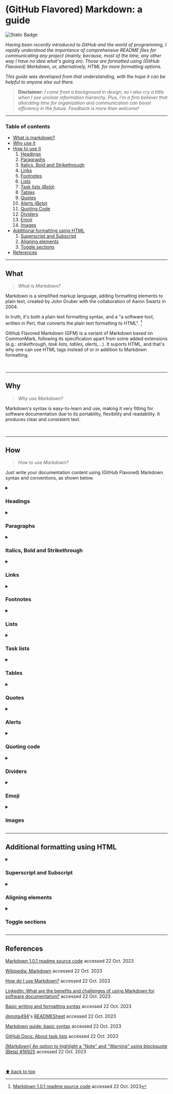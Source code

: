 # (GitHub Flavored) Markdown: a guide
![Static Badge](https://img.shields.io/badge/Guides%20and%20manuals-Markdown-%2315bbbb)

_Having been recently introduced to GitHub and the world of programming, I rapidly understood the importance of comprehensive README files for communicating any project (mainly, because, most of the time, any other way I have no idea what's going on). Those are formatted using (GitHub Flavored) Markdown, or, alternatively, HTML for more formatting options._

_This guide was developed from that understanding, with the hope it can be helpful to anyone else out there._

> **Disclaimer:** _I come from a background in design, so I also cry a little when I see unclear information hierarchy. Plus, I'm a firm believer that allocating time for organization and communication can boost efficiency in the future. Feedback is more than welcome!_
___

### Table of contents
- [What is markdown?](#what)
- [Why use it](#why)
- [How to use it](#how)
  1. [Headings](#headings)
  2. [Paragraphs](#paragraphs)
  3. [Italics, Bold and Strikethrough](#italics-bold-and-strikethrough)
  4. [Links](#links)
  5. [Footnotes](#footnotes)
  6. [Lists](#lists)
  7. [Task lists (_Beta_)](#task-lists)
  8. [Tables](#tables)
  9. [Quotes](#quotes)
  10. [Alerts (_Beta_)](#alerts)
  11. [Quoting Code](#quoting-code)
  12. [Dividers](#dividers)
  13. [Emoji](#emoji)
  14. [Images](#images)
- [Additional formatting using HTML](#additional-formatting-using-html)
  1. [Superscript and Subscript](#superscript-and-subscript)
  2. [Aligning elements](#aligning-elements)
  3. [Toggle sections](#toggle-sections)
- [References](#references)


___
## What

> _What is Markdown?_

Markdown is a simplified markup language, adding formatting elements to plain text, created by John Gruber with the collaboration of Aaron Swartz in 2004.

In truth, it's both a plain text formatting syntax, and a "a software tool, written in Perl, that converts the plain text formatting to HTML". [^1]

[^1]: [Markdown 1.0.1 readme source code](https://web.archive.org/web/20040402182332/http://daringfireball.net/projects/markdown/) accessed 22 Oct. 2023

GitHub Flavored Markdown (GFM) is a variant of Markdown based on CommonMark, following its specification apart from some added extensions (e.g.: _strikethrough, task lists, tables, alerts,..._). It suports HTML, and that's why one can use HTML tags instead of or in addition to Markdown formatting.

</br>

___
## Why

> _Why use Markdown?_

Markdown's syntax is easy-to-learn and use, making it very fitting for software documentation due to its portability, flexibility and readability. It produces clear and consistent text.

</br>

___
## How

> _How to use Markdown?_

Just write your documentation content using (GitHub Flavored) Markdown syntax and conventions, as shown below.

<details>
  <summary><h3>Headings</h3></summary>

> _Headings_ are used to name documents or sections within documents. They define importance, from the most important `# Heading 1` to the least important `###### Heading 6`.
> In defining sections, they are also useful when one wants to link content to a certain section. **See** _Links_.
  
  ```markdown
  # Heading 1
  ## Heading 2
  ### Heading 3
  #### Heading 4
  ##### Heading 5
  ######  Heading 6
  ```

  </br>

  > Here is how they are displayed:

  # Heading 1
  ## Heading 2
  ### Heading 3
  #### Heading 4
  ##### Heading 5
  ######  Heading 6

</details>

<details>
  <summary><h3>Paragraphs</h3></summary>

  > To create a _paragraph_, add a blank line in-between two or more lines of text.
  
  ```markdown
  Line 1

  Line 2
  ```

  </br>

  > Here is how they are displayed:

  Line 1

  Line 2

  

</details>

<details>
  <summary><h3>Italics, Bold and Strikethrough</h3></summary>
  
  > _Italic_, **Bold** and Strikethrough can be used to add emphasis. 
  
  ```markdown
  _italic_

  **bold**

  ~~strikethrough~~

  **_all in italics and bold_**

  _all in italics and **nested bold**_

  **all in bold and _nested italics_**
  ```

  </br>

  > Here is how they are displayed:

  _italic_
  
  **bold**

  ~~strikethrough~~
  
  **_all in italics and bold_**
  
  _all in italics and **nested bold**_
  
  **all in bold and _nested italics_**

</details>

<details>
  <summary><h3>Links</h3></summary>

  > _Hyperlinks_ are used as a way to navigate online content, pointing to a specific location. In the present context, we can use them either to link to different pages, documents, _etc._, or to sections within our own document.

```markdown
[text](www.link-address.com)

[text](#name-of-section)

[text](./name-of-file-within-same-repo)
```

</details>

<details>
  <summary><h3>Footnotes</h3></summary>

  > _Footnotes_ can be used for additional information or citations. You can check the bottom of this document to see how they are displayed.

```markdown
Text 1 [^1]
Text 2 [^2]

[^1]: Additional information on subject
[^2]: [Display text](link address to source)
```

</details>

<details>
  <summary><h3>Lists</h3></summary>

  > _Lists_ can be useful in helping readers skim and scan, presenting a set of items in a clear manner, or outlining steps in a process.

  **Unordered lists**

  ```markdown
  - 1st element
  - 2nd element
  - 3rd element
  ```

  </br>

  > Here is how they are displayed:

  - 1st element
  - 2nd element
  - 3rd element
  ___
  
  **Ordered lists**

  ```markdown
  1. 1st element
  2. 2nd element
  3. 3rd element
  ```

  </br>

  > Here is how they are displayed:

  1. 1st element
  2. 2nd element
  3. 3rd element
  ___

  **Mixed and nested lists**

  ```markdown
  - 1st element
    - ...
    - ...
    - ...
  - 2nd element
    - ...
  - 3rd element

and

  - 1st element
    1. ...
    2. ...
    3. ...
  - 2nd element
    1. ...
  - 3rd element
  ```  

  </br>

  > Here is how they are displayed:

  - 1st element
    - ...
    - ...
    - ...
  - 2nd element
    - ...
  - 3rd element

and

  - 1st element
    1. ...
    2. ...
    3. ...
  - 2nd element
    1. ...
  - 3rd element

</details>

<details>
  <summary><h3>Task lists</h3></summary>

  > A _task list_ is a set of tasks presented in separate lines with a clickable checkbox. You can select or deselect the checkboxes to mark the tasks as complete or incomplete.

  ```markdown
  - [x] Complete task
  - [ ] To do
  - [ ] To do
  ```  

  </br>

  > Here is how they are displayed:

  - [x] Complete task
  - [ ] To do
  - [ ] To do

</details>

<details>
  <summary><h3>Tables</h3></summary>

  > Tables can be used to organize data that can't be adequately described in the text, commonly for being too detailed or extensive. They allow the reader to quickly see the results or patterns.

  ```markdown
  Column title 1 | Column title 2 | Column title 3
  --|--|--
  Row 1, Col 1 | Row 1, Col 2 | Row 1, Col 3
  Row 2, Col 1 | Row 2, Col 2 | Row 2, Col 3
  Row 3, Col 1 | Row 3, Col 2 | Row 3, Col 3
  Row 4, Col 1 | Row 4, Col 2 | ...
  ```

  </br>

  > Here is how they are displayed:

  Column title 1 | Column title 2 | Column title 3
  --|--|--
  Row 1, Col 1 | Row 1, Col 2 | Row 1, Col 3
  Row 2, Col 1 | Row 2, Col 2 | Row 2, Col 3
  Row 3, Col 1 | Row 3, Col 2 | Row 3, Col 3
  Row 4, Col 1 | Row 4, Col 2 | ...

</details>

<details>
  <summary><h3>Quotes</h3></summary>

  Quoted text is indented, with a different type color.
  
  ```markdown
  > 1st level of indentation
  >> 2nd level ...
  >>> 3rd level ...
  ```

  </br>

  Here is how they are displayed:

  > 1st level of indentation
  > > 2nd level ...
  > > >  3rd level ...

</details>

<details>
  <summary><h3>Alerts</h3></summary>

  > _Alerts_ are used to highlight important information. Currently, there are three types, as shown below. Beware not to overuse them, as they will loose their intended impact.
  
  ```markdown
  > [!NOTE]
  > Highlighting information to take into account, even when skimming.

  > [!IMPORTANT]
  > Crucial information for users to succeed.

  > [!WARNING]
  > Critical content requiring immediate attention.
  ```

  </br>

  > Here is how they are displayed:
  
  > [!NOTE]
  > Highlighting information to take into account, even when skimming.

  > [!IMPORTANT]
  > Crucial information for users to succeed.

  > [!WARNING]
  > Critical content requiring immediate attention.

</details>

<details>
  <summary><h3>Quoting code</h3></summary>
  
  > You can both quote inline code within two `single backticks`, knowing that the text within them won't be formatted; or create code blocks using `triple backticks`. When using the latter, you can also enable syntax highlighting by adding an optional `language identifier`.

  **Inline quoted code**
  
  ```markdown
  inline `#include <stdio.h>`
  ```

  </br>

  > Here is how it is displayed:

  inline `#include <stdio.h>`
  </br>
  
  ___

  **Code block**
  
  ````
  ```c
  #include <stdio.h>

  int  main(void)
  {
        printf("hello, world");
        return (0);
  }
  ```
  ````
  
  </br>

  > Here is how it is displayed:

  ```c
  #include <stdio.h>

  int  main(void)
  {
        printf("hello, world");
        return (0);
  }
  ```

</details>

<details>
  <summary><h3>Dividers</h3></summary>

  > _Dividers_, also known as _Horizontal Rules_, can be used to separate sections.
  
  ```markdown
  section 1
  ___
  section 2
  ```

  </br>

  > Here is how they are displayed:
 
  section 1
  ___
  section 2

</details>

<details>
  <summary><h3>Emoji</h3></summary>

  > The use of _emojis_ can help in conveying tone, expressing emotion or sometimes just in breaking monotony. 🥳

  ```
  :emojicode:
  ```

</details>

<details>
  <summary><h3>Images</h3></summary>

  > You can add an _image_ either by linking to its source, or by uploading it by dragging and dropping, selecting or pasting it.

  ```
  ![Planet Earth](https://images.unsplash.com/photo-1614730321146-b6fa6a46bcb4?auto=format&fit=crop&q=80&w=2874&ixlib=rb-4.0.3&ixid=M3wxMjA3fDB8MHxwaG90by1wYWdlfHx8fGVufDB8fHx8fA%3D%3D)
  ```
  
  </br>

  > Here is how it is displayed:

  ![Planet Earth](https://images.unsplash.com/photo-1614730321146-b6fa6a46bcb4?auto=format&fit=crop&q=80&w=2874&ixlib=rb-4.0.3&ixid=M3wxMjA3fDB8MHxwaG90by1wYWdlfHx8fGVufDB8fHx8fA%3D%3D)

</details>

___
## Additional formatting using HTML

<details>
  <summary><h3>Superscript and Subscript</h3></summary>

  > _Superscript_ and _Subscript_ provide additional options for formatting text.

  ```html
  This is a <sup>superscript</sup> text.

  This is a <sub>subscript</sub> text.
  ```
  
  </br>

  > Here is how it is displayed:

  This is a <sup>superscript</sup> text.

  This is a <sub>subscript</sub> text.

</details>

<details>
  <summary><h3>Aligning elements</h3></summary>

  > The `align` attribute can have one of the following values: `left`, `right`, `center` and `justify`. It can be used with different elements.

  ```html
  <p align="left">Left-aligned paragraph</p>
 
  <div align="center"><h3>Center-aligned heading</h3><p>and paragraph within division (section)</p></div>
 
  <h4 align="right">Right-aligned heading</h4>

  <p align="justify"><em>Justified and emphasized text: Lorem ipsum dolor sit amet, consectetur adipiscing elit, sed do eiusmod tempor incididunt ut labore et dolore magna aliqua. Ut enim ad minim veniam, quis nostrud exercitation ullamco laboris nisi ut aliquip ex ea commodo consequat. Duis aute irure dolor in reprehenderit in voluptate velit esse cillum dolore eu fugiat nulla pariatur. Excepteur sint occaecat cupidatat non proident, sunt in culpa qui officia deserunt mollit anim id est laborum.</em></p>
  ```
  
  </br>

  > Here is how it it displayed:

  <p align="left">Left-aligned paragraph</p>
  
  <div align="center"><h3>Center-aligned heading</h3><p>and paragraph within division (section)</p></div>
 
  <h4 align="right">Right-aligned heading</h4>

  <p align="justify"><em>Justified and emphasized text: Lorem ipsum dolor sit amet, consectetur adipiscing elit, sed do eiusmod tempor incididunt ut labore et dolore magna aliqua. Ut enim ad minim veniam, quis nostrud exercitation ullamco laboris nisi ut aliquip ex ea commodo consequat. Duis aute irure dolor in reprehenderit in voluptate velit esse cillum dolore eu fugiat nulla pariatur. Excepteur sint occaecat cupidatat non proident, sunt in culpa qui officia deserunt mollit anim id est laborum.</em></p>

</details>

<details>
  <summary><h3>Toggle sections</h3></summary>

  > By now, it's probably pretty obvious that you can add a toggle section... Default behavior would be toggled, but you can set it to display untoggled by default: `<details open>`. Also note that while `html` tags work well within `Markdown`, the other way around might not be true. So, just use `html tags` within `html`.

  ```html
<details open>
  <summary><h3>Main toggle, that is also a heading</h3></summary>
    <details>
    <summary>Nested toggle 1</summary>
          Content
    </details>
    <details>
    <summary>Nested toggle 2</summary>
          Content
    </details>
</details>
  ```
  
  </br>

  > Here is how it is displayed:

<details open>
  <summary><h3>Main toggle, that is also a heading</h3></summary>
    <details>
      <summary>Nested toggle 1</summary>
          Content
    </details>
    <details>
      <summary>Nested toggle 2</summary>
          Content
    </details>
</details>

</br>

</details>

___
## References

[Markdown 1.0.1 readme source code](https://web.archive.org/web/20040402182332/http://daringfireball.net/projects/markdown/) accessed 22 Oct. 2023

[Wikipedia: Markdown](https://en.wikipedia.org/wiki/Markdown) accessed 22 Oct. 2023

[How do I use Markdown?](https://www.ibm.com/docs/en/SSYKAV?topic=train-how-do-use-markdown) accessed 22 Oct. 2023

[LinkedIn: What are the benefits and challenges of using Markdown for software documentation?](https://www.linkedin.com/advice/0/what-benefits-challenges-using-markdown-software) accessed 22 Oct. 2023

[Basic writing and formatting syntax](https://docs.github.com/en/get-started/writing-on-github/getting-started-with-writing-and-formatting-on-github/basic-writing-and-formatting-syntax) accessed 22 Oct. 2023

[@mota494](https://github.com/mota494)'s [READMESheet](https://github.com/mota494/READMESheet/blob/main/Markdown%20Sheet.md) accessed 22 Oct. 2023

[Markdown guide: basic syntax](https://www.markdownguide.org/basic-syntax/) accessed 22 Oct. 2023

[GitHub Docs: About task lists](https://docs.github.com/en/get-started/writing-on-github/working-with-advanced-formatting/about-task-lists) accessed 22 Oct. 2023

[[Markdown] An option to highlight a "Note" and "Warning" using blockquote (Beta) #16925](https://github.com/orgs/community/discussions/16925) accessed 22 Oct. 2023

</br>

[⬆ back to top](#github-flavored-markdown-a-guide)
